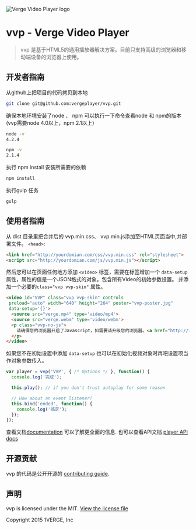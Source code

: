 
![Verge Video Player logo](https://avatars2.githubusercontent.com/u/15995058?v=3&s=200)

# vvp - Verge Video Player

> vvp 是基于HTML5的通用播放器解决方案。目前只支持高级的浏览器和移动端设备的浏览器上使用。

## 开发者指南

从github上把项目的代码拷贝到本地

```bash
git clone git@github.com:vergeplayer/vvp.git
```

确保本地环境安装了node 、 npm  可以执行一下命令查看node 和 npm的版本(vvp需要node 4.0以上，npm 2.1以上）

```bash
node -v
4.2.4

npm -v
2.1.4
```

执行 npm install 安装所需要的依赖

```bash
npm install
```

执行gulp 任务

```bash
gulp
```


## 使用者指南


从 dist 目录里把合并后的 vvp.min.css、 vvp.min.js添加至HTML页面当中,并部署文件。
`<head>`:

```html
<link href="http://yourdomian.com/css/vvp.min.css" rel="stylesheet">
<script src="http://yourdomian.com/js/vvp.min.js"></script>
```

然后您可以在页面任何地方添加 `<video>` 标签，需要在标签增加一个 `data-setup`属性，属性的值是一个JSON格式的对象。包含所有Video的初始参数设置。
并添加一个必要的`class="vvp vvp-skin"` 属性。

```html
<video id="VVP" class="vvp vvp-skin" controls
 preload="auto" width="640" height="264" poster="vvp-poster.jpg"
 data-setup='{}'>
  <source src="verge.mp4" type='video/mp4'>
  <source src="verge.webm" type='video/webm'>
  <p class="vvp-no-js">
    请确保您的浏览器开启了Javascript，如需要请升级您的浏览器。<a href="http://.com/html5-video-support/" target="_blank">支持 HTML5 video标签</a>
  </p>
</video>
```

如果您不在初始设置中添加 `data-setup` 也可以在初始化视频对象时再吧设置项当作对象参数传入。

```javascript
var player = vvp('VVP', { /* Options */ }, function() {
  console.log('完成');

  this.play(); // if you don't trust autoplay for some reason

  // How about an event listener?
  this.bind('ended', function() {
    console.log('搞定');
  });
});
```

查看文档[documentation](docs/index.md) 可以了解更全面的信息. 也可以查看API文档
[player API docs](docs/api/vvp.Player.md)

## 开源贡献
vvp 的代码是公开开源的 [contributing guide](CONTRIBUTING.md).

## 声明

vvp is licensed under the MIT. [View the license file](LICENSE)

Copyright 2015 1VERGE, Inc
